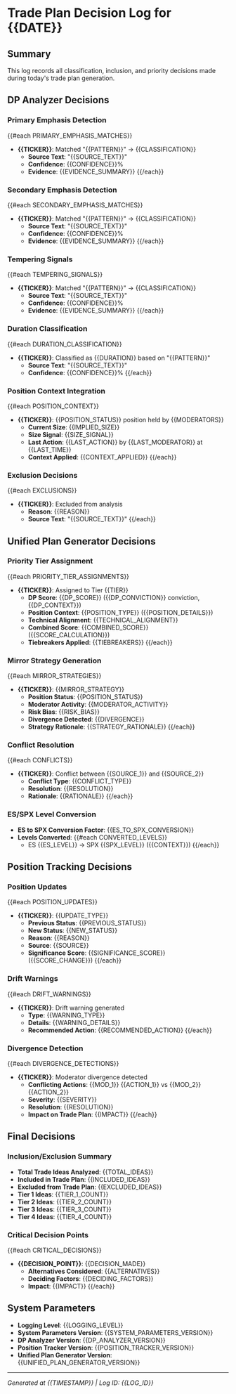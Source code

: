 # Trade Plan Decision Log for {{DATE}}

## Summary
This log records all classification, inclusion, and priority decisions made during today's trade plan generation.

## DP Analyzer Decisions

### Primary Emphasis Detection
{{#each PRIMARY_EMPHASIS_MATCHES}}
- **{{TICKER}}**: Matched "{{PATTERN}}" → {{CLASSIFICATION}}
  - **Source Text**: "{{SOURCE_TEXT}}"
  - **Confidence**: {{CONFIDENCE}}%
  - **Evidence**: {{EVIDENCE_SUMMARY}}
{{/each}}

### Secondary Emphasis Detection
{{#each SECONDARY_EMPHASIS_MATCHES}}
- **{{TICKER}}**: Matched "{{PATTERN}}" → {{CLASSIFICATION}}
  - **Source Text**: "{{SOURCE_TEXT}}"
  - **Confidence**: {{CONFIDENCE}}%
  - **Evidence**: {{EVIDENCE_SUMMARY}}
{{/each}}

### Tempering Signals
{{#each TEMPERING_SIGNALS}}
- **{{TICKER}}**: Matched "{{PATTERN}}" → {{CLASSIFICATION}}
  - **Source Text**: "{{SOURCE_TEXT}}"
  - **Confidence**: {{CONFIDENCE}}%
  - **Evidence**: {{EVIDENCE_SUMMARY}}
{{/each}}

### Duration Classification
{{#each DURATION_CLASSIFICATION}}
- **{{TICKER}}**: Classified as {{DURATION}} based on "{{PATTERN}}"
  - **Source Text**: "{{SOURCE_TEXT}}"
  - **Confidence**: {{CONFIDENCE}}%
{{/each}}

### Position Context Integration
{{#each POSITION_CONTEXT}}
- **{{TICKER}}**: {{POSITION_STATUS}} position held by {{MODERATORS}}
  - **Current Size**: {{IMPLIED_SIZE}}
  - **Size Signal**: {{SIZE_SIGNAL}}
  - **Last Action**: {{LAST_ACTION}} by {{LAST_MODERATOR}} at {{LAST_TIME}}
  - **Context Applied**: {{CONTEXT_APPLIED}}
{{/each}}

### Exclusion Decisions
{{#each EXCLUSIONS}}
- **{{TICKER}}**: Excluded from analysis
  - **Reason**: {{REASON}}
  - **Source Text**: "{{SOURCE_TEXT}}"
{{/each}}

## Unified Plan Generator Decisions

### Priority Tier Assignment
{{#each PRIORITY_TIER_ASSIGNMENTS}}
- **{{TICKER}}**: Assigned to Tier {{TIER}}
  - **DP Score**: {{DP_SCORE}} ({{DP_CONVICTION}} conviction, {{DP_CONTEXT}})
  - **Position Context**: {{POSITION_TYPE}} ({{POSITION_DETAILS}})
  - **Technical Alignment**: {{TECHNICAL_ALIGNMENT}}
  - **Combined Score**: {{COMBINED_SCORE}} ({{SCORE_CALCULATION}})
  - **Tiebreakers Applied**: {{TIEBREAKERS}}
{{/each}}

### Mirror Strategy Generation
{{#each MIRROR_STRATEGIES}}
- **{{TICKER}}**: {{MIRROR_STRATEGY}}
  - **Position Status**: {{POSITION_STATUS}}
  - **Moderator Activity**: {{MODERATOR_ACTIVITY}}
  - **Risk Bias**: {{RISK_BIAS}}
  - **Divergence Detected**: {{DIVERGENCE}}
  - **Strategy Rationale**: {{STRATEGY_RATIONALE}}
{{/each}}

### Conflict Resolution
{{#each CONFLICTS}}
- **{{TICKER}}**: Conflict between {{SOURCE_1}} and {{SOURCE_2}}
  - **Conflict Type**: {{CONFLICT_TYPE}}
  - **Resolution**: {{RESOLUTION}}
  - **Rationale**: {{RATIONALE}}
{{/each}}

### ES/SPX Level Conversion
- **ES to SPX Conversion Factor**: {{ES_TO_SPX_CONVERSION}}
- **Levels Converted**:
{{#each CONVERTED_LEVELS}}
  - ES {{ES_LEVEL}} → SPX {{SPX_LEVEL}} ({{CONTEXT}})
{{/each}}

## Position Tracking Decisions

### Position Updates
{{#each POSITION_UPDATES}}
- **{{TICKER}}**: {{UPDATE_TYPE}}
  - **Previous Status**: {{PREVIOUS_STATUS}}
  - **New Status**: {{NEW_STATUS}}
  - **Reason**: {{REASON}}
  - **Source**: {{SOURCE}}
  - **Significance Score**: {{SIGNIFICANCE_SCORE}} ({{SCORE_CHANGE}})
{{/each}}

### Drift Warnings
{{#each DRIFT_WARNINGS}}
- **{{TICKER}}**: Drift warning generated
  - **Type**: {{WARNING_TYPE}}
  - **Details**: {{WARNING_DETAILS}}
  - **Recommended Action**: {{RECOMMENDED_ACTION}}
{{/each}}

### Divergence Detection
{{#each DIVERGENCE_DETECTIONS}}
- **{{TICKER}}**: Moderator divergence detected
  - **Conflicting Actions**: {{MOD_1}} {{ACTION_1}} vs {{MOD_2}} {{ACTION_2}}
  - **Severity**: {{SEVERITY}}
  - **Resolution**: {{RESOLUTION}}
  - **Impact on Trade Plan**: {{IMPACT}}
{{/each}}

## Final Decisions

### Inclusion/Exclusion Summary
- **Total Trade Ideas Analyzed**: {{TOTAL_IDEAS}}
- **Included in Trade Plan**: {{INCLUDED_IDEAS}}
- **Excluded from Trade Plan**: {{EXCLUDED_IDEAS}}
- **Tier 1 Ideas**: {{TIER_1_COUNT}}
- **Tier 2 Ideas**: {{TIER_2_COUNT}}
- **Tier 3 Ideas**: {{TIER_3_COUNT}}
- **Tier 4 Ideas**: {{TIER_4_COUNT}}

### Critical Decision Points
{{#each CRITICAL_DECISIONS}}
- **{{DECISION_POINT}}**: {{DECISION_MADE}}
  - **Alternatives Considered**: {{ALTERNATIVES}}
  - **Deciding Factors**: {{DECIDING_FACTORS}}
  - **Impact**: {{IMPACT}}
{{/each}}

## System Parameters
- **Logging Level**: {{LOGGING_LEVEL}}
- **System Parameters Version**: {{SYSTEM_PARAMETERS_VERSION}}
- **DP Analyzer Version**: {{DP_ANALYZER_VERSION}}
- **Position Tracker Version**: {{POSITION_TRACKER_VERSION}}
- **Unified Plan Generator Version**: {{UNIFIED_PLAN_GENERATOR_VERSION}}

---

*Generated at {{TIMESTAMP}} | Log ID: {{LOG_ID}}*